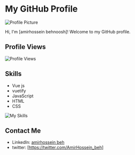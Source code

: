 # My GitHub Profile

![Profile Picture](https://avatars.githubusercontent.com/u/128216541?s=96&v=4)

Hi, I'm [amirhossein behnoosh]! Welcome to my GitHub profile.

## Profile Views

![Profile Views](https://komarev.com/ghpvc/?username=amirhossein-beh)

## Skills

- Vue js 
- vuetify
- JavaScript
- HTML
- CSS

![My Skills](https://skillicons.dev/icons?i=js,html,css,nodejs,vscode,Vue,discord,github,git,vuetify)

## Contact Me

- LinkedIn: [amirhossein beh](https://www.linkedin.com/in/amir-hossein-behnoosh-04575b202/)
- twitter: [https://twitter.com/AmirHossein_beh]
